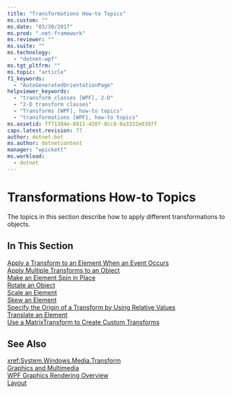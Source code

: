 ```yaml
---
title: "Transformations How-to Topics"
ms.custom: ""
ms.date: "03/30/2017"
ms.prod: ".net-framework"
ms.reviewer: ""
ms.suite: ""
ms.technology: 
  - "dotnet-wpf"
ms.tgt_pltfrm: ""
ms.topic: "article"
f1_keywords: 
  - "AutoGeneratedOrientationPage"
helpviewer_keywords: 
  - "transform classes [WPF], 2-D"
  - "2-D transform classes"
  - "Transforms [WPF], how-to topics"
  - "transformations [WPF], how-to topics"
ms.assetid: ff71384e-8811-420f-8cc8-0a3332e0397f
caps.latest.revision: 77
author: dotnet-bot
ms.author: dotnetcontent
manager: "wpickett"
ms.workload: 
  - dotnet
---
```

# Transformations How-to Topics
The topics in this section describe how to apply different transformations to objects.  
  
## In This Section  
 [Apply a Transform to an Element When an Event Occurs](../../../../docs/framework/wpf/graphics-multimedia/how-to-apply-a-transform-to-an-element-when-an-event-occurs.md)  
 [Apply Multiple Transforms to an Object](../../../../docs/framework/wpf/graphics-multimedia/how-to-apply-multiple-transforms-to-an-object.md)  
 [Make an Element Spin in Place](../../../../docs/framework/wpf/graphics-multimedia/how-to-make-an-element-spin-in-place.md)  
 [Rotate an Object](../../../../docs/framework/wpf/graphics-multimedia/how-to-rotate-an-object.md)  
 [Scale an Element](../../../../docs/framework/wpf/graphics-multimedia/how-to-scale-an-element.md)  
 [Skew an Element](../../../../docs/framework/wpf/graphics-multimedia/how-to-skew-an-element.md)  
 [Specify the Origin of a Transform by Using Relative Values](../../../../docs/framework/wpf/graphics-multimedia/how-to-specify-the-origin-of-a-transform-by-using-relative-values.md)  
 [Translate an Element](../../../../docs/framework/wpf/graphics-multimedia/how-to-translate-an-element.md)  
 [Use a MatrixTransform to Create Custom Transforms](../../../../docs/framework/wpf/graphics-multimedia/how-to-use-a-matrixtransform-to-create-custom-transforms.md)  
  
## See Also  
 <xref:System.Windows.Media.Transform>  
 [Graphics and Multimedia](../../../../docs/framework/wpf/graphics-multimedia/index.md)  
 [WPF Graphics Rendering Overview](../../../../docs/framework/wpf/graphics-multimedia/wpf-graphics-rendering-overview.md)  
 [Layout](../../../../docs/framework/wpf/advanced/layout.md)
